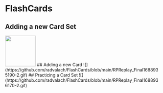 # FlashCards
## Adding a new Card Set
<img src="https://github.com/radvalach/FlashCards/blob/main/RPReplay_Final1688934974-2.gif" width="100">
## Adding a new Card
![](https://github.com/radvalach/FlashCards/blob/main/RPReplay_Final1688935190-2.gif)
## Practicing a Card Set
![](https://github.com/radvalach/FlashCards/blob/main/RPReplay_Final1688936170-2.gif)
